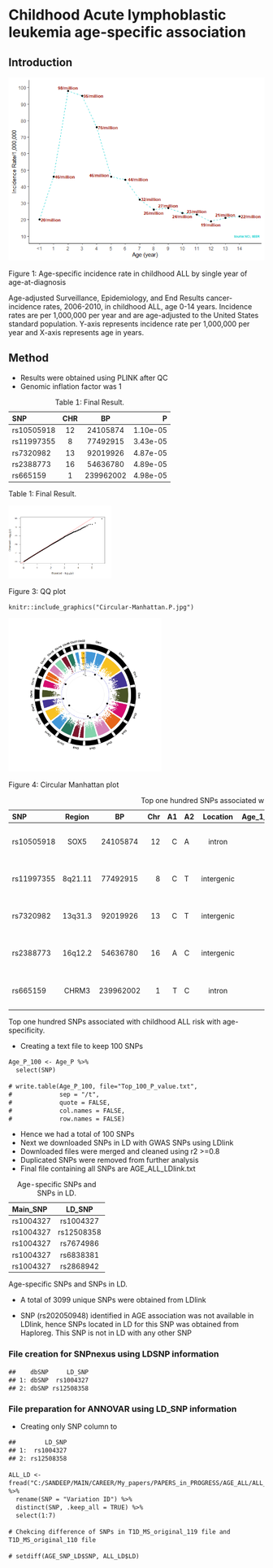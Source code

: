 # Childhood Acute lymphoblastic leukemia age-specific association

## Introduction

<img src="Childhood_ALL_GWAS_files/figure-markdown_strict/unnamed-chunk-3-1.png" alt="Figure 1: Age-specific incidence rate in childhood ALL by single year of age-at-diagnosis"  />
<p class="caption">
Figure 1: Age-specific incidence rate in childhood ALL by single year of
age-at-diagnosis
</p>

Age-adjusted Surveillance, Epidemiology, and End Results
cancer-incidence rates, 2006-2010, in childhood ALL, age 0-14 years.
Incidence rates are per 1,000,000 per year and are age-adjusted to the
United States standard population. Y-axis represents incidence rate per
1,000,000 per year and X-axis represents age in years.

## Method

-   Results were obtained using PLINK after QC
-   Genomic inflation factor was 1

<table>
<caption>Table 1: Final Result.</caption>
<thead>
<tr class="header">
<th style="text-align: left;">SNP</th>
<th style="text-align: center;">CHR</th>
<th style="text-align: center;">BP</th>
<th style="text-align: right;">P</th>
</tr>
</thead>
<tbody>
<tr class="odd">
<td style="text-align: left;">rs10505918</td>
<td style="text-align: center;">12</td>
<td style="text-align: center;">24105874</td>
<td style="text-align: right;">1.10e-05</td>
</tr>
<tr class="even">
<td style="text-align: left;">rs11997355</td>
<td style="text-align: center;">8</td>
<td style="text-align: center;">77492915</td>
<td style="text-align: right;">3.43e-05</td>
</tr>
<tr class="odd">
<td style="text-align: left;">rs7320982</td>
<td style="text-align: center;">13</td>
<td style="text-align: center;">92019926</td>
<td style="text-align: right;">4.87e-05</td>
</tr>
<tr class="even">
<td style="text-align: left;">rs2388773</td>
<td style="text-align: center;">16</td>
<td style="text-align: center;">54636780</td>
<td style="text-align: right;">4.89e-05</td>
</tr>
<tr class="odd">
<td style="text-align: left;">rs665159</td>
<td style="text-align: center;">1</td>
<td style="text-align: center;">239962002</td>
<td style="text-align: right;">4.98e-05</td>
</tr>
</tbody>
</table>

Table 1: Final Result.

<img src="Childhood_ALL_GWAS_files/figure-markdown_strict/unnamed-chunk-5-1.png" alt="Figure 3: QQ plot" width="40%" />
<p class="caption">
Figure 3: QQ plot
</p>

    knitr::include_graphics("Circular-Manhattan.P.jpg")

<img src="Circular-Manhattan.P.jpg" alt="Figure 4: Circular Manhattan plot" width="60%" />
<p class="caption">
Figure 4: Circular Manhattan plot
</p>

<table style="width:100%;">
<caption>Top one hundred SNPs associated with childhood ALL risk with age-specificity.</caption>
<colgroup>
<col style="width: 7%" />
<col style="width: 6%" />
<col style="width: 7%" />
<col style="width: 2%" />
<col style="width: 2%" />
<col style="width: 2%" />
<col style="width: 8%" />
<col style="width: 13%" />
<col style="width: 13%" />
<col style="width: 13%" />
<col style="width: 8%" />
<col style="width: 14%" />
</colgroup>
<thead>
<tr class="header">
<th style="text-align: left;">SNP</th>
<th style="text-align: center;">Region</th>
<th style="text-align: center;">BP</th>
<th style="text-align: right;">Chr</th>
<th style="text-align: right;">A1</th>
<th style="text-align: left;">A2</th>
<th style="text-align: center;">Location</th>
<th style="text-align: center;">Age_1_5_years_MAF</th>
<th style="text-align: right;">Age_6_10_years_MAF</th>
<th style="text-align: right;">ORint</th>
<th style="text-align: left;">P_value</th>
<th style="text-align: center;">P_value_permutation</th>
</tr>
</thead>
<tbody>
<tr class="odd">
<td style="text-align: left;">rs10505918</td>
<td style="text-align: center;">SOX5</td>
<td style="text-align: center;">24105874</td>
<td style="text-align: right;">12</td>
<td style="text-align: right;">C</td>
<td style="text-align: left;">A</td>
<td style="text-align: center;">intron</td>
<td style="text-align: center;">0.43</td>
<td style="text-align: right;">0.19</td>
<td style="text-align: right;">3.14 (1.88 - 5.22)</td>
<td style="text-align: left;">1.10 x 10-5</td>
<td style="text-align: center;">1.00 x 10-4</td>
</tr>
<tr class="even">
<td style="text-align: left;">rs11997355</td>
<td style="text-align: center;">8q21.11</td>
<td style="text-align: center;">77492915</td>
<td style="text-align: right;">8</td>
<td style="text-align: right;">C</td>
<td style="text-align: left;">T</td>
<td style="text-align: center;">intergenic</td>
<td style="text-align: center;">0.05</td>
<td style="text-align: right;">0.19</td>
<td style="text-align: right;">0.22 (0.11 - 0.45)</td>
<td style="text-align: left;">3.43 x 10-5</td>
<td style="text-align: center;">1.00 x 10-4</td>
</tr>
<tr class="odd">
<td style="text-align: left;">rs7320982</td>
<td style="text-align: center;">13q31.3</td>
<td style="text-align: center;">92019926</td>
<td style="text-align: right;">13</td>
<td style="text-align: right;">C</td>
<td style="text-align: left;">T</td>
<td style="text-align: center;">intergenic</td>
<td style="text-align: center;">0.18</td>
<td style="text-align: right;">0.38</td>
<td style="text-align: right;">0.37 (0.23 - 0.59)</td>
<td style="text-align: left;">4.87 x 10-5</td>
<td style="text-align: center;">2.00 x 10-4</td>
</tr>
<tr class="even">
<td style="text-align: left;">rs2388773</td>
<td style="text-align: center;">16q12.2</td>
<td style="text-align: center;">54636780</td>
<td style="text-align: right;">16</td>
<td style="text-align: right;">A</td>
<td style="text-align: left;">C</td>
<td style="text-align: center;">intergenic</td>
<td style="text-align: center;">0.15</td>
<td style="text-align: right;">0.33</td>
<td style="text-align: right;">0.35 (0.21 - 0.58)</td>
<td style="text-align: left;">4.90 x 10-5</td>
<td style="text-align: center;">1.00 x 10-4</td>
</tr>
<tr class="odd">
<td style="text-align: left;">rs665159</td>
<td style="text-align: center;">CHRM3</td>
<td style="text-align: center;">239962002</td>
<td style="text-align: right;">1</td>
<td style="text-align: right;">T</td>
<td style="text-align: left;">C</td>
<td style="text-align: center;">intron</td>
<td style="text-align: center;">0.55</td>
<td style="text-align: right;">0.33</td>
<td style="text-align: right;">2.53 (1.62 - 3.97)</td>
<td style="text-align: left;">4.98 x 10-5</td>
<td style="text-align: center;">1.00 x 10-4</td>
</tr>
</tbody>
</table>

Top one hundred SNPs associated with childhood ALL risk with
age-specificity.

-   Creating a text file to keep 100 SNPs

<!-- -->

    Age_P_100 <- Age_P %>% 
      select(SNP)

    # write.table(Age_P_100, file="Top_100_P_value.txt",
    #             sep = "/t",
    #             quote = FALSE,
    #             col.names = FALSE,
    #             row.names = FALSE)

-   Hence we had a total of 100 SNPs
-   Next we downloaded SNPs in LD with GWAS SNPs using LDlink
-   Downloaded files were merged and cleaned using r2 &gt;=0.8
-   Duplicated SNPs were removed from further analysis
-   Final file containing all SNPs are AGE\_ALL\_LDlink.txt

<table>
<caption>Age-specific SNPs and SNPs in LD.</caption>
<thead>
<tr class="header">
<th style="text-align: left;">Main_SNP</th>
<th style="text-align: center;">LD_SNP</th>
</tr>
</thead>
<tbody>
<tr class="odd">
<td style="text-align: left;">rs1004327</td>
<td style="text-align: center;">rs1004327</td>
</tr>
<tr class="even">
<td style="text-align: left;">rs1004327</td>
<td style="text-align: center;">rs12508358</td>
</tr>
<tr class="odd">
<td style="text-align: left;">rs1004327</td>
<td style="text-align: center;">rs7674986</td>
</tr>
<tr class="even">
<td style="text-align: left;">rs1004327</td>
<td style="text-align: center;">rs6838381</td>
</tr>
<tr class="odd">
<td style="text-align: left;">rs1004327</td>
<td style="text-align: center;">rs2868942</td>
</tr>
</tbody>
</table>

Age-specific SNPs and SNPs in LD.

-   A total of 3099 unique SNPs were obtained from LDlink

-   SNP (rs202050948) identified in AGE association was not available in
    LDlink, hence SNPs located in LD for this SNP was obtained from
    Haploreg. This SNP is not in LD with any other SNP

### File creation for SNPnexus using LDSNP information

    ##    dbSNP     LD_SNP
    ## 1: dbSNP  rs1004327
    ## 2: dbSNP rs12508358

### File preparation for ANNOVAR using LD\_SNP information

-   Creating only SNP column to

<!-- -->

    ##        LD_SNP
    ## 1:  rs1004327
    ## 2: rs12508358

    ALL_LD <- fread("C:/SANDEEP/MAIN/CAREER/My_papers/PAPERS_in_PROGRESS/AGE_ALL/ALL_AGE_DATA_NEW/SNPnexus_results/Age_ALL_GWAS_hg19_txt/1KGen.txt") %>% 
      rename(SNP = "Variation ID") %>% 
      distinct(SNP, .keep_all = TRUE) %>% 
      select(1:7)

    # Chekcing difference of SNPs in T1D_MS_original_119 file and T1D_MS_original_110 file

    # setdiff(AGE_SNP_LD$SNP, ALL_LD$LD)
